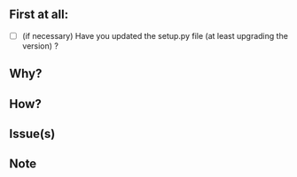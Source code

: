 ## First at all:
* [ ] (if necessary) Have you updated the setup.py file (at least upgrading the version) ?

## Why?
<!-- Explain the purpose of your modifications -->

## How?
<!-- Explain in few words your solution choices to help your team mates "enter" the code -->

## Issue(s)
<!-- Paste links of concerned issues if applicable -->

## Note
<!-- Additional informations -->
